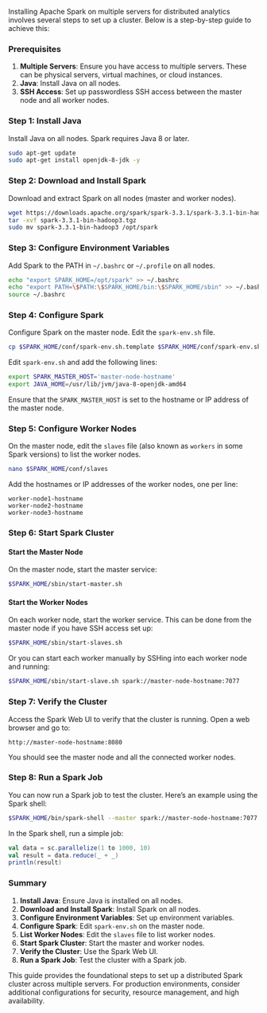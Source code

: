 Installing Apache Spark on multiple servers for distributed analytics involves several steps to set up a cluster. Below is a step-by-step guide to achieve this:

### Prerequisites

1. **Multiple Servers**: Ensure you have access to multiple servers. These can be physical servers, virtual machines, or cloud instances.
2. **Java**: Install Java on all nodes.
3. **SSH Access**: Set up passwordless SSH access between the master node and all worker nodes.

### Step 1: Install Java

Install Java on all nodes. Spark requires Java 8 or later.

```sh
sudo apt-get update
sudo apt-get install openjdk-8-jdk -y
```

### Step 2: Download and Install Spark

Download and extract Spark on all nodes (master and worker nodes).

```sh
wget https://downloads.apache.org/spark/spark-3.3.1/spark-3.3.1-bin-hadoop3.tgz
tar -xvf spark-3.3.1-bin-hadoop3.tgz
sudo mv spark-3.3.1-bin-hadoop3 /opt/spark
```

### Step 3: Configure Environment Variables

Add Spark to the PATH in `~/.bashrc` or `~/.profile` on all nodes.

```sh
echo "export SPARK_HOME=/opt/spark" >> ~/.bashrc
echo "export PATH=\$PATH:\$SPARK_HOME/bin:\$SPARK_HOME/sbin" >> ~/.bashrc
source ~/.bashrc
```

### Step 4: Configure Spark

Configure Spark on the master node. Edit the `spark-env.sh` file.

```sh
cp $SPARK_HOME/conf/spark-env.sh.template $SPARK_HOME/conf/spark-env.sh
```

Edit `spark-env.sh` and add the following lines:

```sh
export SPARK_MASTER_HOST='master-node-hostname'
export JAVA_HOME=/usr/lib/jvm/java-8-openjdk-amd64
```

Ensure that the `SPARK_MASTER_HOST` is set to the hostname or IP address of the master node.

### Step 5: Configure Worker Nodes

On the master node, edit the `slaves` file (also known as `workers` in some Spark versions) to list the worker nodes.

```sh
nano $SPARK_HOME/conf/slaves
```

Add the hostnames or IP addresses of the worker nodes, one per line:

```
worker-node1-hostname
worker-node2-hostname
worker-node3-hostname
```

### Step 6: Start Spark Cluster

#### Start the Master Node

On the master node, start the master service:

```sh
$SPARK_HOME/sbin/start-master.sh
```

#### Start the Worker Nodes

On each worker node, start the worker service. This can be done from the master node if you have SSH access set up:

```sh
$SPARK_HOME/sbin/start-slaves.sh
```

Or you can start each worker manually by SSHing into each worker node and running:

```sh
$SPARK_HOME/sbin/start-slave.sh spark://master-node-hostname:7077
```

### Step 7: Verify the Cluster

Access the Spark Web UI to verify that the cluster is running. Open a web browser and go to:

```
http://master-node-hostname:8080
```

You should see the master node and all the connected worker nodes.

### Step 8: Run a Spark Job

You can now run a Spark job to test the cluster. Here’s an example using the Spark shell:

```sh
$SPARK_HOME/bin/spark-shell --master spark://master-node-hostname:7077
```

In the Spark shell, run a simple job:

```scala
val data = sc.parallelize(1 to 1000, 10)
val result = data.reduce(_ + _)
println(result)
```

### Summary

1. **Install Java**: Ensure Java is installed on all nodes.
2. **Download and Install Spark**: Install Spark on all nodes.
3. **Configure Environment Variables**: Set up environment variables.
4. **Configure Spark**: Edit `spark-env.sh` on the master node.
5. **List Worker Nodes**: Edit the `slaves` file to list worker nodes.
6. **Start Spark Cluster**: Start the master and worker nodes.
7. **Verify the Cluster**: Use the Spark Web UI.
8. **Run a Spark Job**: Test the cluster with a Spark job.

This guide provides the foundational steps to set up a distributed Spark cluster across multiple servers. For production environments, consider additional configurations for security, resource management, and high availability.
